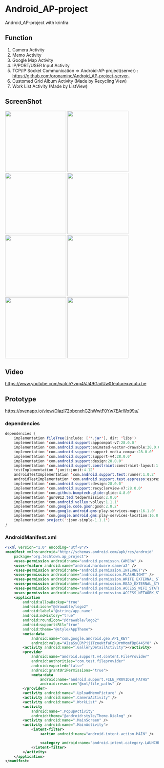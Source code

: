# Android_AP-project
Android_AP-project with krinfra

## Function

1. Camera Activity
2. Memo Activity
3. Google Map Activity
4. IP/PORT/USER Input Activity
5. TCP/IP Socket Communication => Android-AP-project(server) : https://github.com/oronaminc/Android_AP-project-server-
6. Customed Grid Album Activity (Made by Recycling View)
7. Work List Activity (Made by ListView)


## ScreenShot
<div>
<img width="200" src="https://user-images.githubusercontent.com/37185394/52929543-26246900-3388-11e9-98e1-916c7d99411f.PNG"/>
<img width="200" src="https://user-images.githubusercontent.com/37185394/52929544-26bcff80-3388-11e9-811b-5f81259fa0c7.PNG"/>
<img width="200" src="https://user-images.githubusercontent.com/37185394/52929545-26bcff80-3388-11e9-94ac-746500fd48d5.PNG"/>
<img width="200" src="https://user-images.githubusercontent.com/37185394/52929537-258bd280-3388-11e9-8d1a-7ae47cba8723.PNG"/>
<img width="200" src="https://user-images.githubusercontent.com/37185394/52929538-258bd280-3388-11e9-915b-d03938df1532.PNG"/>
<img width="200" src="https://user-images.githubusercontent.com/37185394/52929539-26246900-3388-11e9-999c-60f934e9494b.PNG"/>
<img width="200" src="https://user-images.githubusercontent.com/37185394/52929540-26246900-3388-11e9-9971-262363231b18.PNG"/>
<img width="200" src="https://user-images.githubusercontent.com/37185394/52929542-26246900-3388-11e9-9ed8-ff86b5bb0c48.PNG"/>


</div>

## Video
https://www.youtube.com/watch?v=p4VJ49GadUw&feature=youtu.be

## Prototype
https://ovenapp.io/view/OIazl72bbcnxhG2hWwtF0Yw7EArWx99u/

### dependencies
```java
dependencies {
    implementation fileTree(include: ['*.jar'], dir: 'libs')
    implementation 'com.android.support:appcompat-v7:28.0.0'
    implementation 'com.android.support:animated-vector-drawable:28.0.0'
    implementation 'com.android.support:support-media-compat:28.0.0'
    implementation 'com.android.support:support-v4:28.0.0'
    implementation 'com.android.support:design:28.0.0'
    implementation 'com.android.support.constraint:constraint-layout:1.1.3'
    testImplementation 'junit:junit:4.12'
    androidTestImplementation 'com.android.support.test:runner:1.0.2'
    androidTestImplementation 'com.android.support.test.espresso:espresso-core:3.0.2'
    implementation 'com.android.support:design:28.0.0'
    implementation 'com.android.support:recyclerview-v7:28.0.0'
    implementation 'com.github.bumptech.glide:glide:4.8.0'
    implementation 'gun0912.ted:tedpermission:2.0.0'
    implementation 'com.android.volley:volley:1.1.1'
    implementation 'com.google.code.gson:gson:2.8.2'
    implementation 'com.google.android.gms:play-services-maps:16.1.0'
    implementation 'com.google.android.gms:play-services-location:16.0.0'
    implementation project(':json-simple-1.1.1')
}
```

### AndroidManifest.xml
```xml
<?xml version="1.0" encoding="utf-8"?>
<manifest xmlns:android="http://schemas.android.com/apk/res/android"
    package="org.techtown.ap_project">
    <uses-permission android:name="android.permisson.CAMERA" />
    <uses-feature android:name="android.hardware.camera2" />
    <uses-permission android:name="android.permission.INTERNET"/>
    <uses-permission android:name="android.permission.FLASHLIGHT" />
    <uses-permission android:name="android.permission.WRITE_EXTERNAL_STORAGE" />
    <uses-permission android:name="android.permission.READ_EXTERNAL_STORAGE" />
    <uses-permission android:name="android.permission.ACCESS_WIFI_STATE" />
    <uses-permission android:name="android.permission.ACCESS_NETWORK_STATE" />
    <application
        android:allowBackup="true"
        android:icon="@drawable/logo2"
        android:label="@string/app_name"
        android:noHistory="true"
        android:roundIcon="@drawable/logo2"
        android:supportsRtl="true"
        android:theme="@style/AppTheme">
        <meta-data
            android:name="com.google.android.geo.API_KEY"
            android:value="AIzaSyCDhPjj1TzueNtfaFzkOrmMomfBp844SY8" />
        <activity android:name=".GalleryDetailActivity"></activity>
        <provider
            android:name="android.support.v4.content.FileProvider"
            android:authorities="com.test.fileprovider"
            android:exported="false"
            android:grantUriPermissions="true">
            <meta-data
                android:name="android.support.FILE_PROVIDER_PATHS"
                android:resource="@xml/file_paths" />
        </provider>
        <activity android:name=".UploadMemoPicture" />
        <activity android:name=".CameraActivity" />
        <activity android:name=".WorkList" />
        <activity
            android:name=".PopupActivity"
            android:theme="@android:style/Theme.Dialog" />
        <activity android:name=".MainScreen" />
        <activity android:name=".MainActivity">
            <intent-filter>
                <action android:name="android.intent.action.MAIN" />

                <category android:name="android.intent.category.LAUNCHER" />
            </intent-filter>
        </activity>
    </application>
</manifest>
```

